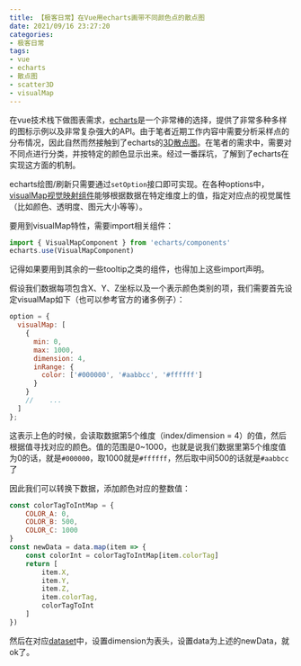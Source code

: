 ```yaml
---
title: 【极客日常】在Vue用echarts画带不同颜色点的散点图
date: 2021/09/16 23:27:20
categories:
- 极客日常
tags:
- vue
- echarts
- 散点图
- scatter3D
- visualMap
---
```


在vue技术栈下做图表需求，[echarts](https://echarts.apache.org/zh/index.html)是一个非常棒的选择，提供了非常多种多样的图标示例以及非常复杂强大的API。由于笔者近期工作内容中需要分析采样点的分布情况，因此自然而然接触到了echarts的[3D散点图](https://echarts.apache.org/examples/zh/index.html#chart-type-scatter3D)。在笔者的需求中，需要对不同点进行分类，并按特定的颜色显示出来。经过一番踩坑，了解到了echarts在实现这方面的机制。

echarts绘图/刷新只需要通过`setOption`接口即可实现。在各种options中，[visualMap视觉映射组件](https://echarts.apache.org/handbook/zh/concepts/visual-map)能够根据数据在特定维度上的值，指定对应点的视觉属性（比如颜色、透明度、图元大小等等）。

要用到visualMap特性，需要import相关组件：

<!-- more -->

```js
import { VisualMapComponent } from 'echarts/components'
echarts.use(VisualMapComponent)
```

记得如果要用到其余的一些tooltip之类的组件，也得加上这些import声明。

假设我们数据每项包含X、Y、Z坐标以及一个表示颜色类别的项，我们需要首先设定visualMap如下（也可以参考官方的诸多例子）：

```js
option = {
  visualMap: [
    {
      min: 0,
      max: 1000,
      dimension: 4,
      inRange: {
        color: ['#000000', '#aabbcc', '#ffffff']
      }
    }
    //    ...
  ]
};
```

这表示上色的时候，会读取数据第5个维度（index/dimension = 4）的值，然后根据值寻找对应的颜色。值的范围是0~1000，也就是说我们数据里第5个维度值为0的话，就是`#000000`，取1000就是`#ffffff`，然后取中间500的话就是`#aabbcc`了

因此我们可以转换下数据，添加颜色对应的整数值：

```js
const colorTagToIntMap = {
    COLOR_A: 0,
    COLOR_B: 500,
    COLOR_C: 1000
}
const newData = data.map(item => {
    const colorInt = colorTagToIntMap[item.colorTag]
    return [
        item.X,
        item.Y,
        item.Z,
        item.colorTag,
        colorTagToInt
    ]
})
```

然后在对应[dataset](https://echarts.apache.org/handbook/zh/concepts/dataset)中，设置dimension为表头，设置data为上述的newData，就ok了。
